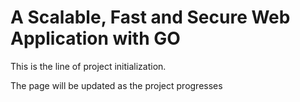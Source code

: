 # A Scalable, Fast and Secure Web Application with GO

This is the line of project initialization.

The page will be updated as the project progresses